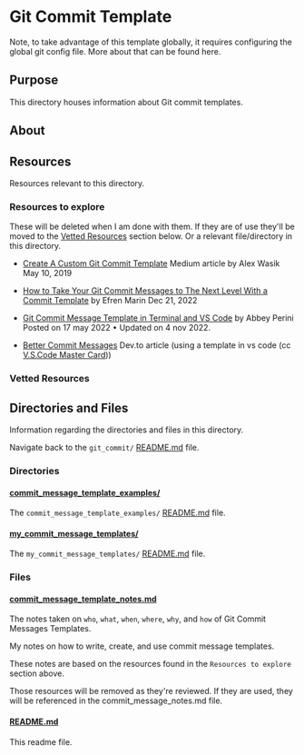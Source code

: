 # Git Commit Template

Note, to take advantage of this template globally, it requires configuring the global git config file. More about that can be found here.

## Purpose

This directory houses information about Git commit templates.

## About

<!-- [Some information about this directory.] -->

## Resources

Resources relevant to this directory.

### Resources to explore

These will be deleted when I am done with them. If they are of use they'll be moved to the [Vetted Resources](#vetted-resources) section below. Or a relevant file/directory in this directory.

- [Create A Custom Git Commit Template](https://alex-wasik.medium.com/create-a-custom-git-commit-template-84468232a459) Medium article by Alex Wasik May 10, 2019

- [How to Take Your Git Commit Messages to The Next Level With a Commit Template](https://efren45marin.medium.com/how-to-take-your-git-commit-messages-to-the-next-level-with-a-commit-template-cd3a608b1ac9) by Efren Marin Dec 21, 2022

- [Git Commit Message Template in Terminal and VS Code](https://dev.to/abbeyperini/git-commit-message-template-in-terminal-and-vs-code-326p) by Abbey Perini Posted on 17 may 2022 • Updated on 4 nov 2022.

- [Better Commit Messages](https://dev.to/thefern/better-commit-messages-3dnm) Dev.to article (using a template in vs code (cc [V.S.Code Master Card](https://trello.com/c/5VYmSSXO/520-visual-studio-code-master-card)))

### Vetted Resources

## Directories and Files

Information regarding the directories and files in this directory.

Navigate back to the `git_commit/` [README.md](../README.md) file.

### Directories

<!-- #### [directory_name/](./path_to_directory)

[About_this_directory.]

[More_info_about_this_directory.]

The `directory_name/` [README.md](./directory_name/README.md) file. -->

#### [commit_message_template_examples/](./commit_message_template_examples/)

<!-- [About_this_directory.]

[More_info_about_this_directory.] -->

The `commit_message_template_examples/` [README.md](./commit_message_template_examples/README.md) file.

#### [my_commit_message_templates/](./my_commit_message_templates/)

<!-- [About_this_directory.]

[More_info_about_this_directory.] -->

The `my_commit_message_templates/` [README.md](./my_commit_message_templates/README.md) file.

### Files

#### [commit_message_template_notes.md](./commit_message_template_notes.md)

The notes taken on `who`, `what`, `when`, `where`, `why`, and `how` of Git Commit Messages Templates.

My notes on how to write, create, and use commit message templates.

These notes are based on the resources found in the `Resources to explore` section above.

Those resources will be removed as they're reviewed. If they are used, they will be referenced in the commit_message_notes.md file.

#### [README.md](./README.md)

This readme file.
